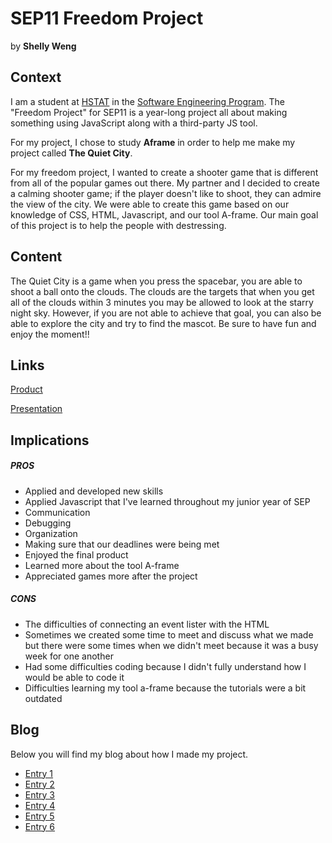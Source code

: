 # SEP11 Freedom Project
by **Shelly Weng**

## Context
I am a student at [HSTAT](https://www.hstat.org/) in the [Software Engineering Program](https://hstatsep.github.io/). The "Freedom Project" for SEP11 is a year-long project all about making something using JavaScript along with a third-party JS tool.

For my project, I chose to study **Aframe** in order to help me make my project called **The Quiet City**.

For my freedom project, I wanted to create a shooter game that is different from all of the popular games out there. My partner and I decided to create a calming shooter game; if the player doesn't like to shoot, they can admire the view of the city. We were able to create this game based on our knowledge of CSS, HTML, Javascript, and our tool A-frame. Our main goal of this project is to help the people with destressing.

## Content
The Quiet City is a game when you press the spacebar, you are able to shoot a ball onto the clouds. The clouds are the targets that when you get all of the clouds within 3 minutes you may be allowed to look at the starry night sky. However, if you are not able to achieve that goal, you can also be able to explore the city and  try to find the mascot. Be sure to have fun and enjoy the moment!!
## Links

[Product](https://shubataf2489.github.io/shubataf2489-shellyw8542-sep11-freedom-project/)

[Presentation](https://docs.google.com/presentation/d/11OAdvFYdjXzAf9CMx2ogsotNmWQ5ScnfysYAj9VZUk0/edit#slide=id.g2dee14f77a5_0_0)

## Implications
##### PROS
* Applied and developed new skills
* Applied Javascript that I've learned throughout my junior year of SEP
* Communication
* Debugging
* Organization
* Making sure that our deadlines were being met
* Enjoyed the final product
* Learned more about the tool A-frame
* Appreciated games more after the project
##### CONS
* The difficulties of connecting an event lister with the HTML
* Sometimes we created some time to meet and discuss what we made but there were some times when we didn't meet because it was a busy week for one another
* Had some difficulties coding because I didn't fully understand how I would be able to code it
* Difficulties learning my tool a-frame because the tutorials were a bit outdated



## Blog
Below you will find my blog about how I made my project.

* [Entry 1](blog/entry01.md)
* [Entry 2](blog/entry02.md)
* [Entry 3](blog/entry03.md)
* [Entry 4](blog/entry04.md)
* [Entry 5](blog/entry05.md)
* [Entry 6](blog/entry06.md)
